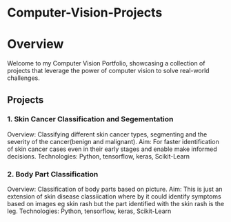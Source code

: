 # Computer-Vision-Projects

# Overview

Welcome to my Computer Vision Portfolio, showcasing a collection of projects that leverage the power of computer vision to solve real-world challenges.

## Projects

### 1. Skin Cancer Classification and Segementation
Overview: Classifying different skin cancer types, segmenting and the severity of the cancer(benign and malignant).
Aim: For faster identification of skin cancer cases even in their early stages and enable make informed decisions.
Technologies: Python, tensorflow, keras, Scikit-Learn

### 2. Body Part Classification
Overview: Classification of body parts based on  picture.
Aim: This is just an extension of skin disease classiication where by it could identify symptoms based on images eg skin rash but the part identified with the skin rash is the leg.
Technologies: Python, tensorflow, keras, Scikit-Learn
